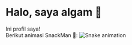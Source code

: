 # Halo, saya algam 👋

Ini profil saya!  
Berikut animasi SnackMan 🐍:
![Snake animation](https://raw.githubusercontent.com/algam/algam/output/dist/snake.svg)
